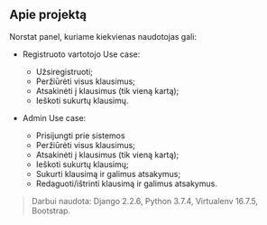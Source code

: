 ## Apie projektą

Norstat panel, kuriame kiekvienas naudotojas gali:

- Registruoto vartotojo Use case:
    - Užsiregistruoti;
    - Peržiūrėti visus klausimus;
    - Atsakinėti į klausimus (tik vieną kartą);
    - Ieškoti sukurtų klausimų.
    
- Admin Use case:
    - Prisijungti prie sistemos
    - Peržiūrėti visus klausimus;
    - Atsakinėti į klausimus (tik vieną kartą);
    - Ieškoti sukurtų klausimų;
    - Sukurti klausimą ir galimus atsakymus;
    - Redaguoti/ištrinti klausimą ir galimus atsakymus.
    
    
  
> Darbui naudota:
> Django 2.2.6, Python 3.7.4, Virtualenv 16.7.5, Bootstrap.
